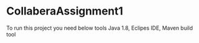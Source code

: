 # CollaberaAssignment1
To run this project you need below tools
Java 1.8, Eclipes IDE, Maven build tool
